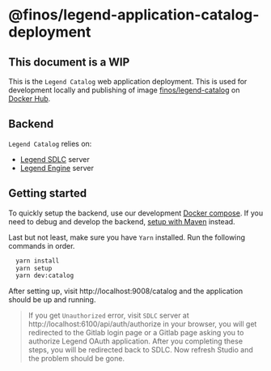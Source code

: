 # @finos/legend-application-catalog-deployment

## This document is a WIP

This is the `Legend Catalog` web application deployment. This is used for development locally and publishing of image [finos/legend-catalog](https://hub.docker.com/r/finos/legend-catalog) on [Docker Hub](https://hub.docker.com/).

## Backend

`Legend Catalog` relies on:

- [Legend SDLC](https://github.com/finos/legend-sdlc) server
- [Legend Engine](https://github.com/finos/legend-engine) server

## Getting started

To quickly setup the backend, use our development [Docker compose](./fixtures/legend-docker-setup/studio-dev-setup/README.md). If you need to debug and develop the backend, [setup with Maven](https://legend.finos.org/docs/getting-started/installation-guide#maven-install) instead.

Last but not least, make sure you have `Yarn` installed. Run the following commands in order.

```bash
  yarn install
  yarn setup
  yarn dev:catalog
```

After setting up, visit http://localhost:9008/catalog and the application should be up and running.

> If you get `Unauthorized` error, visit `SDLC` server at http://localhost:6100/api/auth/authorize in your browser, you will get redirected to the Gitlab login page or a Gitlab page asking you to authorize Legend OAuth application. After you completing these steps, you will be redirected back to SDLC. Now refresh Studio and the problem should be gone.
